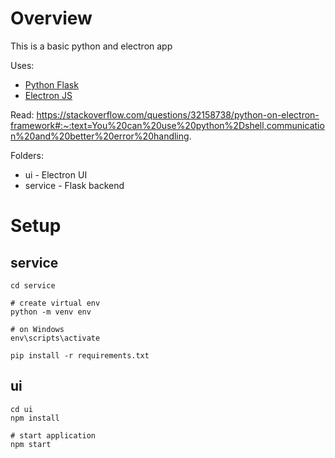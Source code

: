 # Overview
This is a basic python and electron app

Uses:
- [Python Flask](https://flask.palletsprojects.com/en/2.1.x/)
- [Electron JS](https://www.electronjs.org/)

Read:
https://stackoverflow.com/questions/32158738/python-on-electron-framework#:~:text=You%20can%20use%20python%2Dshell,communication%20and%20better%20error%20handling.


Folders:
- ui - Electron UI
- service - Flask backend

# Setup


## service
```
cd service

# create virtual env
python -m venv env

# on Windows
env\scripts\activate

pip install -r requirements.txt

```

## ui
```
cd ui
npm install

# start application
npm start
```
